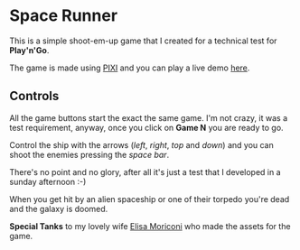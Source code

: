 # Space Runner
This is a simple shoot-em-up game that I created for a technical test for **Play'n'Go**.

The game is made using [PIXI](https://www.pixijs.com/) and you can play a live demo [here](http://s18605048.onlinehome-server.info/data/projects/spacerunner/).

## Controls
All the game buttons start the exact the same game. I'm not crazy, it was a test requirement, anyway, once you click on **Game N** you are ready to go.

Control the ship with the arrows (*left*, *right*, *top* and *down*) and you can shoot the enemies pressing the *space bar*.

There's no point and no glory, after all it's just a test that I developed in a sunday afternoon :-)

When you get hit by an alien spaceship or one of their torpedo you're dead and the galaxy is doomed.

**Special Tanks** to my lovely wife [Elisa Moriconi](http://elisamoriconi.com) who made the assets for the game.